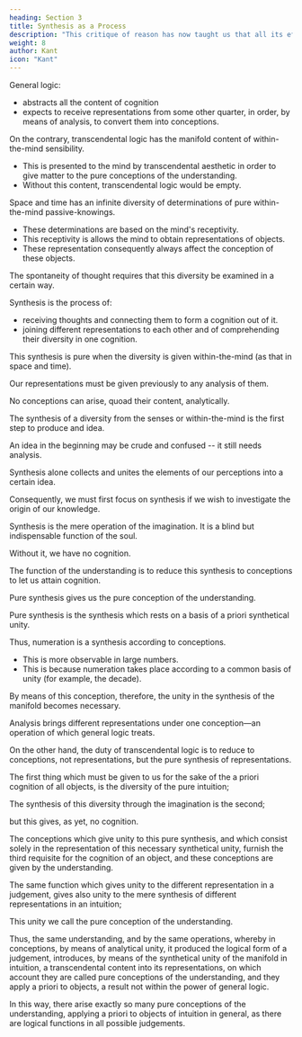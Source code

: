```yaml
---
heading: Section 3
title: Synthesis as a Process
description: "This critique of reason has now taught us that all its efforts to extend the bounds of knowledge are utterly fruitless"
weight: 8
author: Kant
icon: "Kant"
---
```




<!-- SS 6. SECTION III. Of The Pure Conceptions of the Understanding, or Categories -->

General logic:
- abstracts all the content of cognition
- expects to receive representations from some other quarter, in order, by means of analysis, to convert them into conceptions.

On the contrary, transcendental logic has the manifold content of within-the-mind sensibility.
- This is presented to the mind by transcendental aesthetic in order to give matter to the pure conceptions of the understanding.
- Without this content, transcendental logic would be empty.

 <!-- would have no content, and be therefore utterly void.  -->

Space and time has an infinite diversity of determinations of pure within-the-mind passive-knowings. 
- These determinations are based on the mind's receptivity.
- This receptivity is allows the mind to obtain representations of objects.
- These representation consequently always affect the conception of these objects.

 <!-- a priori intuition, but are nevertheless the condition of  -->


The spontaneity of thought requires that this diversity be examined in a certain way.

<!--  manner, received into the mind, and connected, in order afterwards 

 . This Process I call  -->

Synthesis is the process of:
- receiving thoughts and connecting them to form a cognition out of it.
- joining different representations to each other and of comprehending their diversity in one cognition.

<!-- By the word synthesis, in its most general signification, I understand the process of  -->

This synthesis is pure when the diversity is given within-the-mind (as that in space and time).

Our representations must be given previously to any analysis of them.

No conceptions can arise, quoad their content, analytically. 

 

 <!-- of a cognition, which in its beginning,  -->

The synthesis of a diversity from the senses or within-the-mind is the first step to produce and idea.

An idea in the beginning may be crude and confused -- it still needs analysis. 

 <!-- cognitions content-->
Synthesis alone collects and unites the elements of our perceptions into a certain idea.

Consequently, we must first focus on synthesis if we wish to investigate the origin of our knowledge.

Synthesis is the mere operation of the imagination. It is a blind but indispensable function of the soul.

Without it, we have no cognition. 

<!-- , but of the working of which we are seldom even conscious.  -->

The function of the understanding is to reduce this synthesis to conceptions to let us attain cognition.

<!-- This lets us attain to , in the proper meaning of the term. -->

Pure synthesis gives us the pure conception of the understanding.

Pure synthesis is the synthesis which rests on a basis of a priori synthetical unity. 

Thus, numeration is a synthesis according to conceptions.
- This is more observable in large numbers.
- This is because numeration takes place according to a common basis of unity (for example, the decade).

By means of this conception, therefore, the unity in the synthesis of the manifold becomes necessary.

Analysis brings different representations under one conception—an operation of which general logic treats. 

On the other hand, the duty of transcendental logic is to reduce to conceptions, not representations, but the pure synthesis of representations.

The first thing which must be given to us for the sake of the a priori cognition of all objects, is the diversity of the pure intuition; 

The synthesis of this diversity through the imagination is the second;

but this gives, as yet, no cognition.

The conceptions which give unity to this pure synthesis, and which consist solely in the representation of this necessary synthetical unity, furnish the third requisite for the cognition of an object, and these conceptions are given by the understanding.

The same function which gives unity to the different representation in a judgement, gives also unity to the mere synthesis of different representations in an intuition;

This unity we call the pure conception of the understanding. 

Thus, the same understanding, and by the same operations, whereby in conceptions, by means of analytical unity, it produced the logical form of a judgement, introduces, by means of the synthetical unity of the manifold in intuition, a transcendental content into its representations, on which account they are called pure conceptions of the understanding, and they apply a priori to objects, a result not within the power of general logic.

In this way, there arise exactly so many pure conceptions of the understanding, applying a priori to objects of intuition in general, as there are logical functions in all possible judgements. 

